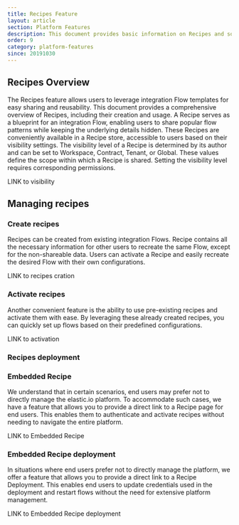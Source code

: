 ```yaml
---
title: Recipes Feature
layout: article
section: Platform Features
description: This document provides basic information on Recipes and some details of their usage.
order: 9
category: platform-features
since: 20191030
---
```



## Recipes Overview

The Recipes feature allows users to leverage integration Flow templates for easy sharing and reusability. This document provides a comprehensive overview of Recipes, including their creation and usage. A Recipe serves as a blueprint for an integration Flow, enabling users to share popular flow patterns while keeping the underlying details hidden. These Recipes are conveniently available in a Recipe store, accessible to users based on their visibility settings. The visibility level of a Recipe is determined by its author and can be set to Workspace, Contract, Tenant, or Global. These values define the scope within which a Recipe is shared. Setting the visibility level requires corresponding permissions.

LINK to visibility

## Managing recipes

### Create recipes

Recipes can be created from existing integration Flows. Recipe contains all the necessary information for other users to recreate the same Flow, except for the non-shareable data. Users can activate a Recipe and easily recreate the desired Flow with their own configurations.

LINK to recipes cration

### Activate recipes

Another convenient feature is the ability to use pre-existing recipes and activate them with ease. By leveraging these already created recipes, you can quickly set up flows based on their predefined configurations.

LINK to activation

### Recipes deployment


### Embedded Recipe

We understand that in certain scenarios, end users may prefer not to directly manage the elastic.io platform. To accommodate such cases, we have a feature that allows you to provide a direct link to a Recipe page for end users. This enables them to authenticate and activate recipes without needing to navigate the entire platform.

LINK to Embedded Recipe

### Embedded Recipe deployment

In situations where end users prefer not to directly manage the platform, we offer a feature that allows you to provide a direct link to a Recipe Deployment. This enables end users to update credentials used in the deployment and restart flows without the need for extensive platform management.

LINK to Embedded Recipe deployment
